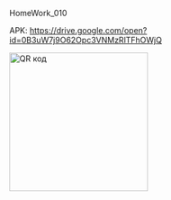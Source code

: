 
HomeWork_010

APK: https://drive.google.com/open?id=0B3uW7j9O62Opc3VNMzRlTFhOWjQ

<a href="http://qrcoder.ru" target="_blank"><img src="http://qrcoder.ru/code/?https%3A%2F%2Fdrive.google.com%2Fopen%3Fid%3D0B3uW7j9O62Opc3VNMzRlTFhOWjQ&6&0" width="246" height="246" border="0" title="QR код"></a>
